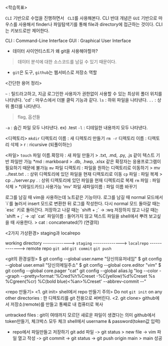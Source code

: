 
<학습목표>

`CLI` 기반으로 수업을 진행하면서 ` CLI`를 사용해본다.
CLI 반대 개념은 `GUI` 기반으로 마우스를 사용해서 finder나 파일탐색기를 통해 file과 directory에 접근하는 것이다. CLI는 키보드로만 제어한다. 

CLI : Command-Line Interface
GUI : Graphical User Interface


 * 데이터 사이언티스트가 왜 git을 사용해야할까?
  > 데이터 분석에 대한 소스코드를 남길 수 있기 때문이다.

 * `git`은 도구, `github`는 웹서비스로 저장소 역할



<간단한 용어 정리>

`~` :  틸드라고하고, 지금 로그인한 사용자가 권한없이 사용할 수 있는 최상위 폴더 위치를 나타낸다.
'cd' : 마우스에서 더블 클릭 기능과 같다.
`ls` : 하위 파일을 나타낸다.
`..` : 상위 폴더를 나타낸다.

> flag, 옵션들

`-a` : 숨긴 파일 모두 나타낸다. ex) .test 
`-l` : 디테일한 내용까지 모두 나타낸다.



<디렉토리>
`mkdir` 디렉토리 이름 : 새 디렉토리 만들기
`rm -r` 디렉토리 이름 : 디렉토리 삭제
    > r : ricursive (되풀이하는)


<파일>
`touch` 파일 이름.확장자 : 새 파일 만들기
    > .txt, .md, .py, .js 같이 텍스트 기반 파일만 가능 
	    *md : markboard
    > .db, .hwp, .xlsx 같은 확장자는 응용프로그램이 필요하기 때문에 불가능
`mv` 파일 디랙토리 : 파일을 원하는 디렉토리로 이동하기
    > mv ../test.txt . :  상위 디렉토리에 있던 파일을 현재 디렉토리로 이동
`cp` 파일 : 파일 복제
    > cp ../server.py . : 상위 디렉토리에 있던 파일을 현재 디렉토리로 복제
`rm` 파일 : 파일 삭제
    > *(와일드카드) 사용가능
'mv' 파일 새파일이름 : 파일 이름 바꾸기


<Vim>
로그를 남길 때 vim을 사용하는데 노트같은 기능이다.
로그를 남길 때 normal 모드에서 `i`를 눌러서 insert 모드로 변환한 뒤 로그를 작성한다.
다시 normal 모드 돌아갈 때는  `esc` 키로 돌아간다.
저장하고 나갈 때는 `shift + ;` -> :wq
저장하지 않고 나갈 때는 `shift + ;` -> :q!

<cat>
`cat` 파일이름 : 들어가지 않고 텍스트 파일을 shell에서 뿌려 보고싶을 때 사용한다.
    > cat : concatenated(?) (연결의)


<2가지 가상환경>
staging과 localrepo
									
working directory -------------> `staging` --------------> `localrepo` -------------> remote repo
		    `git add`		    `git commit`    		`git push`	

<git의 환경설정>
$ git config --global user.name "당신의유저네임"
$ git config --global user.email "당신의메일주소"
$ git config --global core.editor "vim"
$ git config --global core.pager "cat"
git config --global alias.lg "log --color --graph --pretty=format:'%Cred%h%Creset -%C(yellow)%d%Creset %s %Cgreen(%cr) %C(bold blue)<%an>%Creset' --abbrev-commit --"

<repo 만들기>
<1. git init>
shell에서 repo 만들기
	주의> Do not `git init` on any other directories : 한 디렉토리를 git 전용으로 써버린다.
<2. git clone>
github에서 저장소(remote)를 만들고 통째로 내 컴퓨터로 복사

<git status>
untracked files : git이 여태까지 모르던 새로운 파일이 생겼다는 의미

<git add status>

<first git push origin main>
github에서 token만들기, 체크박스 모두 체크
shell에서 username & password(token값 입력)


* repo에서 파일만들고 저장하기
git add 파일 -> git status > new file ->  vim 파일 열고 작성 -> git commit -> git status -> git push origin main > main 성공





